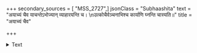 +++
secondary_sources = [ "MSS_2727",]
jsonClass = "Subhaashita"
text = "अयाच्यं चैव याचन्तेऽभोज्यान् व्याहारयन्ति च।  \nउत्कोचैर्वञ्चनाभिश्च कार्याणि घ्नन्ति चास्यति॥"
title = "अयाच्यं चैव"

+++

<details><summary>Text</summary>

अयाच्यं चैव याचन्तेऽभोज्यान् व्याहारयन्ति च।  
उत्कोचैर्वञ्चनाभिश्च कार्याणि घ्नन्ति चास्यति॥
</details>
